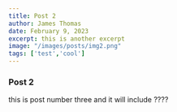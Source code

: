 ```yaml
---
title: Post 2
author: James Thomas
date: February 9, 2023
excerpt: this is another excerpt
image: "/images/posts/img2.png"
tags: ['test','cool']
---
```


### Post 2

this is post number three and it will include ????